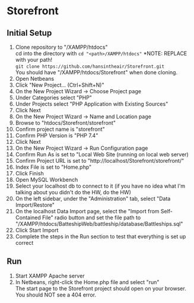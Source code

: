 # Storefront

## Initial Setup
1. Clone repository to "<path>/XAMPP/htdocs"  
    cd into the directory with `cd "<path>/XAMPP/htdocs"` *NOTE: REPLACE <path> with your path!   
    `git clone https://github.com/hansintheair/Storefront.git`  
    You should have "<path>/XAMPP/htdocs/Storefront" when done cloning.
2. Open Netbeans
3. Click "New Project... (Ctrl+Shift+N)"
4. On the New Project Wizard -> Choose Project page
  5. Under Categories select "PHP"
  6. Under Projects select "PHP Application with Existing Sources"
  7. Click Next
8. On the New Project Wizard -> Name and Location page
  9. Browse to "htdocs/Storefront/storefront"
  10. Confirm project name is "storefront"
  11. Confirm PHP Version is "PHP 7.4"
  12. Click Next
13. On the New Project Wizard -> Run Configuration page
  14. Confirm Run As is set to "Local Web Site (running on local web server)
  15. Confirm Project URL is set to "http://localhost/Storefront/storefront/"
  16. Index File is set to "Home.php"
  17. Click Finish
18. Open MySQL Workbench
19. Select your localhost db to connect to it (if you have no idea what I'm talking about you didn't do the HW, do the HW)
20. On the left sidebar, under the "Administration" tab, select "Data Import/Restore"
21. On the localhost Data Import page, select the "Import from Self-Contained File" radio button and set the file path to "<path>/XAMPP/htdocs/BatteshipWeb/battleship/database/Battleships.sql"
22. Click Start Import
23. Complete the steps in the Run section to test that everything is set up correct

## Run
1. Start XAMPP Apache server
2. In Netbeans, right-click the Home.php file and select "run"  
    The start page to the Storefront project should open on your browser.  
    You should NOT see a 404 error.

